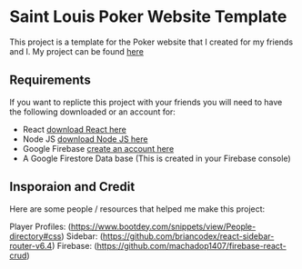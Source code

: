# Saint Louis Poker Website Template

This project is a template for the Poker website that I created for my friends and I. My project can be found [here](https://saint-louis-poker.web.app)

## Requirements

If you want to replicte this project with your friends you will need to have the following downloaded or an account for:

  - React [download React here](https://legacy.reactjs.org/docs/getting-started.html)
  - Node JS [download Node JS here](https://nodejs.org/en/download)
  - Google Firebase [create an account here](https://firebase.google.com/)
  - A Google Firestore Data base (This is created in your Firebase console)


## Insporaion and Credit

Here are some people / resources that helped me make this project:

Player Profiles: (https://www.bootdey.com/snippets/view/People-directory#css)
Sidebar: (https://github.com/briancodex/react-sidebar-router-v6.4)
Firebase: (https://github.com/machadop1407/firebase-react-crud)
